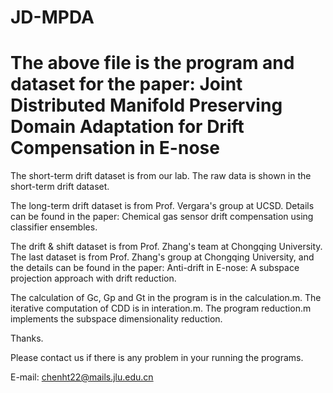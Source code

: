 # JD-MPDA
# The above file is the program and dataset for the paper: Joint Distributed Manifold Preserving Domain Adaptation for Drift Compensation in E-nose 

The short-term drift dataset is from our lab.  The raw data is shown in the short-term drift dataset.

The long-term drift dataset is from Prof. Vergara's group at UCSD. Details can be found in the paper: Chemical gas sensor drift compensation using classifier ensembles. 

The drift & shift dataset is from Prof. Zhang's team at Chongqing University. The last dataset is from Prof. Zhang's group at Chongqing University, and the details can be found in the paper: Anti-drift in E-nose: A subspace projection approach with drift reduction.

The calculation of Gc, Gp and Gt in the program is in the calculation.m.
The iterative computation of CDD is in interation.m.
The program reduction.m implements the subspace dimensionality reduction.

Thanks.

Please contact us if there is any problem in your running the programs.

E-mail: chenht22@mails.jlu.edu.cn
